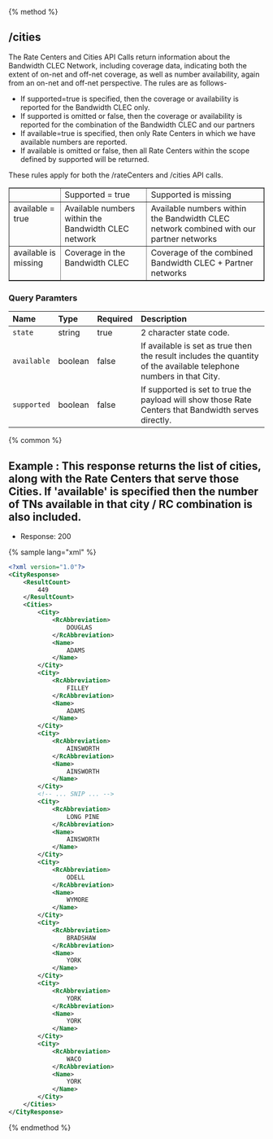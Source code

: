 {% method %}
## /cities

The Rate Centers and Cities API Calls return information about the Bandwidth CLEC Network, including coverage data, indicating both the extent of on-net and off-net coverage, as well as number availability, again from an on-net and off-net perspective. The rules are as follows- <ul><li>If supported=true is specified, then the coverage or availability is reported for the Bandwidth CLEC only. </li><li>If supported is omitted or false, then the coverage or availability is reported for the combination of the Bandwidth CLEC and our partners </li><li>If available=true is specified, then only Rate Centers in which we have available numbers are reported. </li><li>If available is omitted or false, then all Rate Centers within the scope defined by supported will be returned. </li></ul>These rules apply for both the /rateCenters and /cities API calls. <table border="1" cellpadding="0" cellspacing="0"> <tbody> <tr> <td valign="top" > </td> <td valign="top" > Supported = true </td> <td valign="top" > Supported is missing </td> </tr> <tr> <td valign="top" > available = true </td> <td valign="top" > Available numbers within the Bandwidth CLEC network </td> <td valign="top" > Available numbers within the Bandwidth CLEC network combined with our partner networks </td> </tr> <tr> <td valign="top" > available is missing </td> <td valign="top" > Coverage in the Bandwidth CLEC </td> <td valign="top" > Coverage of the combined Bandwidth CLEC + Partner networks </td> </tr> </tbody> </table>




### Query Paramters

| Name | Type | Required | Description |
|:-----|:-----|:---------|:------------|
| `state` | string | true | 2 character state code. |
| `available` | boolean | false | If available is set as true then the result includes the quantity of the available telephone numbers in that City. |
| `supported` | boolean | false | If supported is set to true the payload will show those Rate Centers that Bandwidth serves directly. |




{% common %}


## Example : This response returns the list of cities, along with the Rate Centers that serve those Cities.  If 'available' is specified then the number of TNs available in that city / RC combination is also included.


* Response: 200

{% sample lang="xml" %}

```xml
<?xml version="1.0"?>
<CityResponse>
    <ResultCount>
        449
    </ResultCount>
    <Cities>
        <City>
            <RcAbbreviation>
                DOUGLAS
            </RcAbbreviation>
            <Name>
                ADAMS
            </Name>
        </City>
        <City>
            <RcAbbreviation>
                FILLEY
            </RcAbbreviation>
            <Name>
                ADAMS
            </Name>
        </City>
        <City>
            <RcAbbreviation>
                AINSWORTH
            </RcAbbreviation>
            <Name>
                AINSWORTH
            </Name>
        </City>
        <!-- ... SNIP ... -->
        <City>
            <RcAbbreviation>
                LONG PINE
            </RcAbbreviation>
            <Name>
                AINSWORTH
            </Name>
        </City>
        <City>
            <RcAbbreviation>
                ODELL
            </RcAbbreviation>
            <Name>
                WYMORE
            </Name>
        </City>
        <City>
            <RcAbbreviation>
                BRADSHAW
            </RcAbbreviation>
            <Name>
                YORK
            </Name>
        </City>
        <City>
            <RcAbbreviation>
                YORK
            </RcAbbreviation>
            <Name>
                YORK
            </Name>
        </City>
        <City>
            <RcAbbreviation>
                WACO
            </RcAbbreviation>
            <Name>
                YORK
            </Name>
        </City>
    </Cities>
</CityResponse>
```


{% endmethod %}
